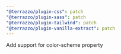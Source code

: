 ```yaml
---
"@terrazzo/plugin-css": patch
"@terrazzo/plugin-sass": patch
"@terrazzo/plugin-tailwind": patch
"@terrazzo/plugin-vanilla-extract": patch
---
```


Add support for color-scheme property
